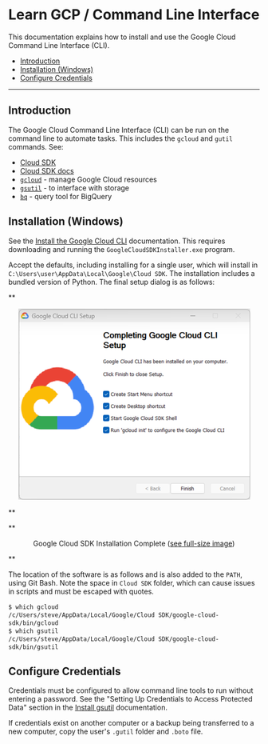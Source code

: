 # Learn GCP / Command Line Interface  #

This documentation explains how to install and use the Google Cloud Command Line Interface (CLI).

* [Introduction](#introduction)
* [Installation (Windows)](#installation-widnows)
* [Configure Credentials](#configure-credentials)

---------

## Introduction ##

The Google Cloud Command Line Interface (CLI) can be run
on the command line to automate tasks.
This includes the `gcloud` and `gutil` commands. See:

* [Cloud SDK](https://cloud.google.com/sdk/) 
* [Cloud SDK docs](https://cloud.google.com/sdk/docs/)
* [`gcloud`](https://cloud.google.com/sdk/gcloud/reference) - manage Google Cloud resources
* [`gsutil`](https://cloud.google.com/storage/docs/gsutil) - to interface with storage
* [`bq`](https://cloud.google.com/bigquery/bq-command-line-tool) - query tool for BigQuery

## Installation (Windows) ##

See the [Install the Google Cloud CLI](https://cloud.google.com/sdk/docs/install-sdk) documentation.
This requires downloading and running the `GoogleCloudSDKInstaller.exe` program.

Accept the defaults, including installing for a single user,
which will install in `C:\Users\user\AppData\Local\Google\Cloud SDK`.
The installation includes a bundled version of Python.
The final setup dialog is as follows:

**<p style="text-align: center;">
![setup-complete](setup-complete.png)
</p>**

**<p style="text-align: center;">
Google Cloud SDK Installation Complete (<a href="../setup-complete.png">see full-size image</a>)
</p>**

The location of the software is as follows and is also added to the `PATH`, using Git Bash.
Note the space in `Cloud SDK` folder, which can cause issues in scripts and must be escaped with quotes.

```
$ which gcloud
/c/Users/steve/AppData/Local/Google/Cloud SDK/google-cloud-sdk/bin/gcloud
$ which gsutil
/c/Users/steve/AppData/Local/Google/Cloud SDK/google-cloud-sdk/bin/gsutil

```

## Configure Credentials ##

Credentials must be configured to allow command line tools to run without entering a password.
See the "Setting Up Credentials to Access Protected Data" section in the
[Install gsutil](https://cloud.google.com/storage/docs/gsutil_install) documentation.

If credentials exist on another computer or a backup being transferred to a new computer,
copy the user's `.gutil` folder and `.boto` file.
